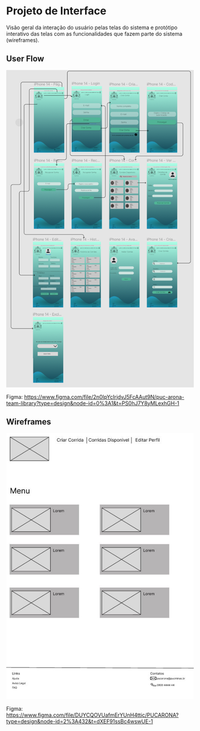 
# Projeto de Interface

Visão geral da interação do usuário pelas telas do sistema e protótipo interativo das telas com as funcionalidades que fazem parte do sistema (wireframes).


## User Flow

![UserFlow](img/Flow.png)

Figma: https://www.figma.com/file/2n0IpYcIrjdvJ5FcAAut9N/puc-arona-team-library?type=design&node-id=0%3A1&t=PS0hJ7Y8yMLexhGH-1



## Wireframes

![Wireframe](img/winframe1.jpg)

Figma: https://www.figma.com/file/DUYCQOVUafmErYUnH4ttic/PUCARONA?type=design&node-id=2%3A432&t=dXEF91ssBc4wswUE-1
